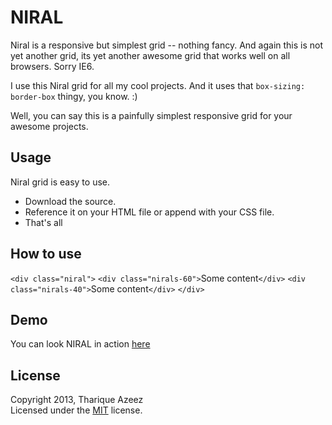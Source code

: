 
NIRAL
=====

Niral is a responsive but simplest grid -- nothing fancy. 
And again this is not yet another grid, its yet another awesome grid that works well on all browsers. Sorry IE6.

I use this Niral grid for all my cool projects. And it uses that ```box-sizing: border-box``` thingy, you know. :)

Well, you can say this is a painfully simplest responsive grid for your awesome projects.

Usage
-----

Niral grid is easy to use.

* Download the source.
* Reference it on your HTML file or append with your CSS file.
* That's all

How to use
----------

`<div class="niral">`
`<div class="nirals-60">`Some content`</div>`
`<div class="nirals-40">`Some content`</div>`
`</div>`

Demo
----

You can look NIRAL in action [here][niral]

License
-------

Copyright 2013, Tharique Azeez  
Licensed under the [MIT][mit] license.

[mit]: http://opensource.org/licenses/mit-license.php
[niral]: http://niram.org/niral